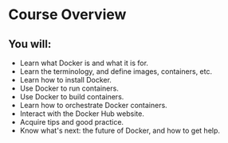 <!SLIDE>
# Course Overview #

## You will: ##

* Learn what Docker is and what it is for.
* Learn the terminology, and define images, containers, etc.
* Learn how to install Docker.
* Use Docker to run containers.
* Use Docker to build containers.
* Learn how to orchestrate Docker containers.
* Interact with the Docker Hub website.
* Acquire tips and good practice.
* Know what's next: the future of Docker, and how to get help.
